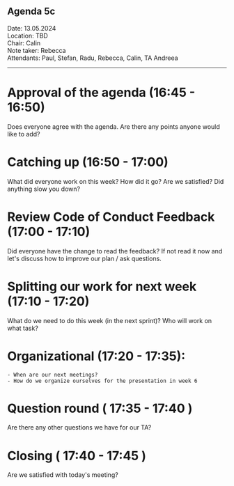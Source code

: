 ## Agenda 5c

Date:           13.05.2024\
Location:     TBD\
Chair:          Calin\
Note taker:     Rebecca\
Attendants: Paul, Stefan, Radu, Rebecca, Calin, TA Andreea

---

# Approval of the agenda (16:45 - 16:50)
Does everyone agree with the agenda. Are there any points anyone would like to add?

# Catching up (16:50 - 17:00)
What did everyone work on this week? How did it go? Are we satisfied? Did anything slow you down?

# Review Code of Conduct Feedback (17:00 - 17:10)
Did everyone have the change to read the feedback? If not read it now and let's discuss how to improve our plan / ask questions.

# Splitting our work for next week (17:10 - 17:20)
What do we need to do this week (in the next sprint)? Who will work on what task?

# Organizational (17:20 - 17:35):
    - When are our next meetings?
    - How do we organize ourselves for the presentation in week 6

# Question round ( 17:35 - 17:40 )
Are there any other questions we have for our TA?

# Closing ( 17:40 - 17:45 )
Are we satisfied with today's meeting?

